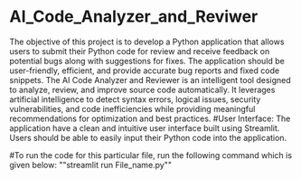 # AI_Code_Analyzer_and_Reviwer
The objective of this project is to develop a Python application that allows users to submit their Python code for review and receive feedback on potential bugs along with suggestions for fixes. The application should be user-friendly, efficient, and provide accurate bug reports and fixed code snippets.
The AI Code Analyzer and Reviewer is an intelligent tool designed to analyze, review, and improve source code automatically. It leverages artificial intelligence to detect syntax errors, logical issues, security vulnerabilities, and code inefficiencies while providing meaningful recommendations for optimization and best practices.
#User Interface:
The application have a clean and intuitive user interface built using Streamlit.
Users should be able to easily input their Python code into the application.

#To run the code for this particular file, run the following command which is given below:
""streamlit run File_name.py""
